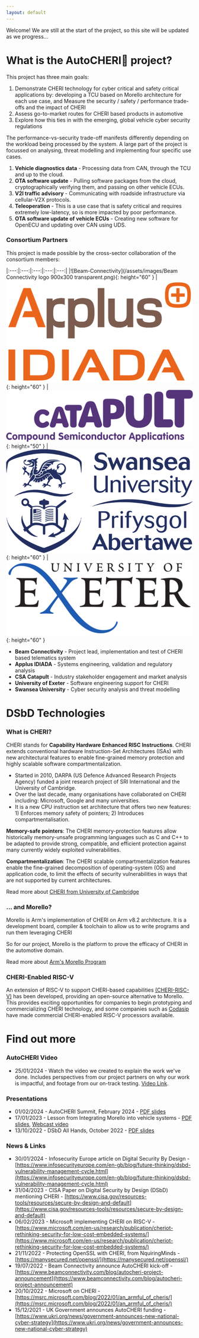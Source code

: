 ```yaml
---
layout: default
---
```


Welcome! We are still at the start of the project, so this site will be updated as we progress... 


# What is the AutoCHERI🍒 project?

This project has three main goals:

1. Demonstrate CHERI technology for cyber critical and safety critical applications by: 
     developing a TCU based on Morello architecture for each use case, and
     Measure the security / safety / performance trade-offs and the impact of CHERI
1. Assess go-to-market routes for CHERI based products in automotive
1. Explore how this ties in with the emerging, global vehicle cyber security regulations

The performance-vs-security trade-off manifests differently depending on the workload being processed by the system. A large part of the project is focussed on analysing, threat modelling and implementing four specific use cases. 

1. **Vehicle diagnostics data** - Processing data from CAN, through the TCU and up to the cloud.
1. **OTA software update** - Pulling software packages from the cloud, cryptographically verifying them, and passing on other vehicle ECUs.
1. **V2I traffic advisory** - Communicating with roadside infrastructure via cellular-V2X protocols.
1. **Teleoperation** - This is a use case that is safety critical and requires extremely low-latency, so is more impacted by poor performance.
1. **OTA software update of vehicle ECUs** - Creating new software for OpenECU and updating over CAN using UDS. 

### Consortium Partners

This project is made possible by the cross-sector collaboration of the consortium members:

|:---:|:---:|:---:|:---:|:---:|
|![Beam-Connectivity](/assets/images/Beam Connectivity logo 900x300 transparent.png){: height="60" } | ![Applus-IDIADA](/assets/images/Applus+_IDIADA_Logo.png){: height="60" }  | ![Beam-Connectivity](/assets/images/CSA-Catapult-transparent.png){: height="50" } | ![Beam-Connectivity](/assets/images/swansea-university-2017.en.png){: height="60" } | ![Beam-Connectivity](/assets/images/Uni_Exeter.svg.png){: height="60" }

* **Beam Connectivity** - Project lead, implementation and test of CHERI based telematics system
* **Applus IDIADA** - Systems engineering, validation and regulatory analysis
* **CSA Catapult** - Industry stakeholder engagement and market analysis
* **University of Exeter** - Software engineering support for CHERI
* **Swansea University** - Cyber security analysis and threat modelling



# DSbD Technologies 

### What is CHERI?

CHERI stands for **Capability Hardware Enhanced RISC Instructions**. CHERI extends conventional hardware Instruction-Set Architectures (ISAs) with new architectural features to enable fine-grained memory protection and highly scalable software compartmentalization. 

* Started in 2010, DARPA (US Defence Advanced Research Projects Agency) funded a joint research project of SRI International and the University of Cambridge.
* Over the last decade, many organisations have collaborated on CHERI including: Microsoft, Google and many universities.
* It is a new CPU instruction set architecture that offers two new features: 1) Enforces memory safety of pointers; 2) Introduces compartmentalisation.

**Memory-safe pointers**: The CHERI memory-protection features allow historically memory-unsafe programming languages such as C and C++ to be adapted to provide strong, compatible, and efficient protection against many currently widely exploited vulnerabilities. 

**Compartmentalization**: The CHERI scalable compartmentalization features enable the fine-grained decomposition of operating-system (OS) and application code, to limit the effects of security vulnerabilities in ways that are not supported by current architectures. 

Read more about [CHERI from University of Cambridge](https://www.cl.cam.ac.uk/research/security/ctsrd/cheri)

### ... and Morello?

Morello is Arm's implementation of CHERI on Arm v8.2 architecture.
It is a development board, compiler & toolchain to allow us to write programs and run them leveraging CHERI

So for our project, Morello is the platform to prove the efficacy of CHERI in the automotive domain.

Read more about [Arm's Morello Program](https://www.arm.com/architecture/cpu/morello    )

### CHERI-Enabled RISC-V

An extension of RISC-V to support CHERI-based capabilities [(CHERI-RISC-V)](https://www.cl.cam.ac.uk/research/security/ctsrd/cheri/cheri-risc-v.html) has been developed, providing an open-source alternative to Morello. This provides exciting opportunities for companies to begin prototyping and commercializing CHERI technology, and some companies such as [Codasip](https://codasip.com/solutions/riscv-processor-safety-security/cheri/) have made commercial CHERI-enabled RISC-V processors available. 

# Find out more
### AutoCHERI Video
* 25/01/2024 - Watch the video we created to explain the work we've done. Includes perspectives from our project partners on why our work is impactful, and footage from our on-track testing. [Video Link](https://www.youtube.com/watch?v=dwkpQC-laIU).

### Presentations

* 01/02/2024 - AutoCHERI Summit, February 2024 - [PDF slides](https://beam-infra-public-bucket-s3bucket-w7tdylcrnx9g.s3.eu-west-1.amazonaws.com/blog-assets/AutoCHERI%20Workshop%20240201.pdf)
* 17/01/2023 - Lesson from Integrating Morello into vehicle systems - [PDF slides](https://beam-infra-public-bucket-s3bucket-w7tdylcrnx9g.s3.eu-west-1.amazonaws.com/blog-assets/Beam+Connectivity+-+Lessons+from+Integrating+Morello+into+Vehicle+System.pdf), [Webcast video](https://www.youtube.com/watch?v=u58BDmhonSE)
* 13/10/2022 - DSbD All Hands, October 2022 - [PDF slides](https://beam-infra-public-bucket-s3bucket-w7tdylcrnx9g.s3.eu-west-1.amazonaws.com/blog-assets/DSbD+All+Hands+Oct+2022+-+AutoCHERI+update.pdf)




### News & Links

* 30/01/2024 - Infosecurity Europe article on Digital Security By Design - [https://www.infosecurityeurope.com/en-gb/blog/future-thinking/dsbd-vulnerability-management-cycle.html](https://www.infosecurityeurope.com/en-gb/blog/future-thinking/dsbd-vulnerability-management-cycle.html)
* 31/04/2023 - CISA Paper on Digital Security by Design (DSbD) mentioning CHERI - [https://www.cisa.gov/resources-tools/resources/secure-by-design-and-default](https://www.cisa.gov/resources-tools/resources/secure-by-design-and-default)
* 06/02/2023 - Microsoft implementing CHERI on RISC-V - [https://www.microsoft.com/en-us/research/publication/cheriot-rethinking-security-for-low-cost-embedded-systems/](https://www.microsoft.com/en-us/research/publication/cheriot-rethinking-security-for-low-cost-embedded-systems/)
* 21/11/2022 - Protecting OpenSSL with CHERI, from NquiringMinds - [https://manysecured.net/openssl/](https://manysecured.net/openssl/)
* 19/07/2022 - Beam Connectivity announce AutoCHERI kick-off - [https://www.beamconnectivity.com/blog/autocheri-project-announcement](https://www.beamconnectivity.com/blog/autocheri-project-announcement)
* 20/10/2022 - Microsoft on CHERI - [https://msrc.microsoft.com/blog/2022/01/an_armful_of_cheris/](https://msrc.microsoft.com/blog/2022/01/an_armful_of_cheris/)
* 15/12/2021 - UK Government announces AutoCHERI funding - [https://www.ukri.org/news/government-announces-new-national-cyber-strategy](https://www.ukri.org/news/government-announces-new-national-cyber-strategy)
